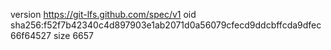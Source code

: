 version https://git-lfs.github.com/spec/v1
oid sha256:f52f7b42340c4d897903e1ab2071d0a56079cfecd9ddcbffcda9dfec66f64527
size 6657
